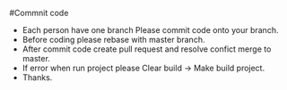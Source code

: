 #Commnit code

- Each person have one branch Please commit code onto your branch. 
- Before coding please rebase with master branch.
- After commit code create  pull request and resolve confict merge to master.
- If error when run project please Clear build -> Make build project.
- Thanks.

